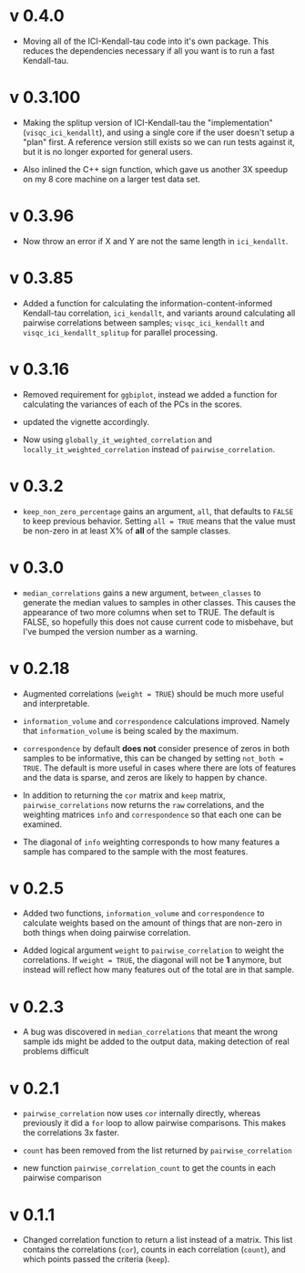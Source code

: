 # v 0.4.0

* Moving all of the ICI-Kendall-tau code into it's own package. This reduces the dependencies necessary if all you want is to run a fast Kendall-tau.

# v 0.3.100

* Making the splitup version of ICI-Kendall-tau the "implementation" (`visqc_ici_kendallt`), and using a single core if the user doesn't setup a "plan" first.
A reference version still exists so we can run tests against it, but it is no longer exported for general users.

* Also inlined the C++ sign function, which gave us another 3X speedup on my 8 core machine on a larger test data set.


# v 0.3.96

* Now throw an error if X and Y are not the same length in `ici_kendallt`.

# v 0.3.85

* Added a function for calculating the information-content-informed Kendall-tau
correlation, `ici_kendallt`, and variants around calculating all pairwise correlations
between samples; `visqc_ici_kendallt` and `visqc_ici_kendallt_splitup` for parallel processing.

# v 0.3.16

* Removed requirement for `ggbiplot`, instead we added a function for calculating
the variances of each of the PCs in the scores.

* updated the vignette accordingly.

* Now using `globally_it_weighted_correlation` and `locally_it_weighted_correlation`
instead of `pairwise_correlation`.

# v 0.3.2

* `keep_non_zero_percentage` gains an argument, `all`, that defaults to `FALSE`
to keep previous behavior. Setting `all = TRUE` means that the value must be
non-zero in at least X% of **all** of the sample classes.

# v 0.3.0

* `median_correlations` gains a new argument, `between_classes` to generate the
median values to samples in other classes. This causes the appearance of two
more columns when set to TRUE. The default is FALSE, so hopefully this does not
cause current code to misbehave, but I've bumped the version number as a warning.

# v 0.2.18

* Augmented correlations (`weight = TRUE`) should be much more useful and interpretable.

* `information_volume` and `correspondence` calculations improved. Namely that
`information_volume` is being scaled by the maximum. 

* `correspondence` by default **does not** consider presence of zeros in both
samples to be informative, this can be changed by setting `not_both = TRUE`. The
default is more useful in cases where there are lots of features and the data is
sparse, and zeros are likely to happen by chance.

* In addition to returning the `cor` matrix and `keep` matrix, `pairwise_correlations`
now returns the `raw` correlations, and the weighting matrices `info` and `correspondence`
so that each one can be examined.

* The diagonal of `info` weighting corresponds to how many features a sample has
compared to the sample with the most features.

# v 0.2.5

* Added two functions, `information_volume` and `correspondence` to calculate
weights based on the amount of things that are non-zero in both things when
doing pairwise correlation.

* Added logical argument `weight` to `pairwise_correlation` to weight the correlations. If `weight = TRUE`, the diagonal will not be **1** anymore, but instead will reflect how many features out of the total are in that sample.

# v 0.2.3

* A bug was discovered in `median_correlations` that meant the wrong sample ids
might be added to the output data, making detection of real problems difficult

# v 0.2.1

* `pairwise_correlation` now uses `cor` internally directly, whereas previously
it did a `for` loop to allow pairwise comparisons. This makes the correlations
3x faster.

* `count` has been removed from the list returned by `pairwise_correlation`

* new function `pairwise_correlation_count` to get the counts in each pairwise
comparison
 
# v 0.1.1

* Changed correlation function to return a list instead of a matrix. This
list contains the correlations (`cor`), counts in each correlation (`count`),
and which points passed the criteria (`keep`).
